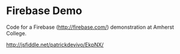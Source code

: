 # Firebase Demo

Code for a Firebase (http://firebase.com/) demonstration at Amherst College.

http://jsfiddle.net/patrickdevivo/EkpNX/
